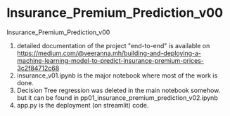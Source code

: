 # Insurance_Premium_Prediction_v00
 Insurance_Premium_Prediction_v00
1. detailed documentation of the project "end-to-end" is available on https://medium.com/@veeranna.mh/building-and-deploying-a-machine-learning-model-to-predict-insurance-premium-prices-3c2f84712c68
3. insurance_v01.ipynb is the major notebook where most of the work is done.
4. Decision Tree regression was deleted in the main notebook somehow. but it can be found in pp01_insurance_premium_prediction_v02.ipynb
5. app.py is the deployment (on streamlit) code.

